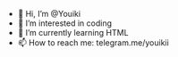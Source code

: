 - 👋 Hi, I’m @Youiki
- 👀 I’m interested in coding
- 🌱 I’m currently learning HTML
- 📫 How to reach me: telegram.me/youikii

<!---
Youiki/Youiki is a ✨ special ✨ repository because its `README.md` (this file) appears on your GitHub profile.
You can click the Preview link to take a look at your changes.
--->
